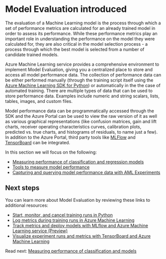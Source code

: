 # Model Evaluation introduced

The evaluation of a Machine Learning model is the process through which a set of performance metrics are calculated for an already trained model in order to assess its performance. While these performance metrics play an important role in understanding the performance on the model they were calculated for, they are also critical in the model selection process - a process through which the best model is selected from a number of candidate trained models.

Azure Machine Learning service provides a comprehensive environment to implement Model Evaluation, giving you a centralized place to store and access all model performance data. The collection of performance data can be either performed manually (through the training script itself using the [Azure Machine Learning SDK for Python](https://docs.microsoft.com/python/api/overview/azure/ml/install?view=azure-ml-py)) or automatically in the the case of automated training. There are multiple types of data that can be used to store performance data. Examples include numeric and string scalars, lists, tables, images, and custom files.

Model performance data can be programmatically accessed through the SDK and the Azure Portal can be used to view the raw version of it as well as various graphical representations (like confusion matrices, gain and lift charts, receiver operating characteristics curves, calibration plots, predicted vs. true charts, and histograms of residuals, to name just a few). In addition to the Azure Portal, third party tools like [MLFlow](https://mlflow.org/) and [TensorBoard](https://www.tensorflow.org/tensorboard/) can be integrated.

In this section we will focus on the following:

- [Measuring performance of classification and regression models](./measure-performance-regression-classification.md)
- [Tools to measure model performance](./measure-model-performance.md)
- [Capturing and querying model performance data with AML Experiments](./capture-query-model-performance-with-aml-experiments.md)

## Next steps

You can learn more about Model Evaluation by reviewing these links to additional resources:

- [Start, monitor, and cancel training runs in Python](https://docs.microsoft.com/azure/machine-learning/service/how-to-manage-runs)
- [Log metrics during training runs in Azure Machine Learning](https://docs.microsoft.com/azure/machine-learning/service/how-to-track-experiments)
- [Track metrics and deploy models with MLflow and Azure Machine Learning service (Preview)](https://docs.microsoft.com/azure/machine-learning/service/how-to-use-mlflow)
- [Visualize experiment runs and metrics with TensorBoard and Azure Machine Learning](https://docs.microsoft.com/azure/machine-learning/service/how-to-monitor-tensorboard)

Read next: [Measuring performance of classification and models](./measure-performance-regression-classification.md)
